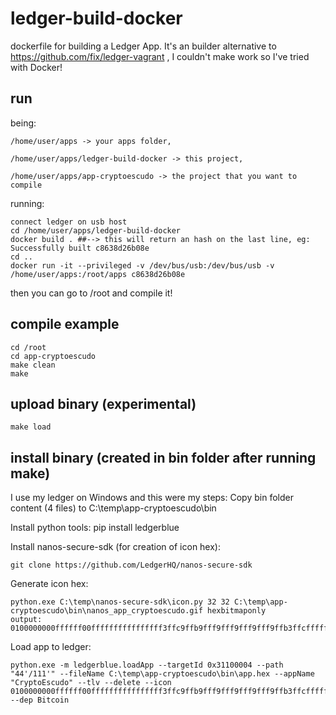# ledger-build-docker
dockerfile for building a Ledger App. It's an builder alternative to https://github.com/fix/ledger-vagrant , I couldn't make work so I've tried with Docker!

## run

being:
 
    /home/user/apps -> your apps folder, 

    /home/user/apps/ledger-build-docker -> this project,

    /home/user/apps/app-cryptoescudo -> the project that you want to compile

running:

    connect ledger on usb host
    cd /home/user/apps/ledger-build-docker
    docker build . ##--> this will return an hash on the last line, eg: Successfully built c8638d26b08e
    cd ..
    docker run -it --privileged -v /dev/bus/usb:/dev/bus/usb -v /home/user/apps:/root/apps c8638d26b08e

then you can go to /root and compile it!

## compile example

	cd /root
	cd app-cryptoescudo
	make clean
	make
	
## upload binary (experimental)
	make load
	
## install binary (created in bin folder after running make)

I use my ledger on Windows and this were my steps:
	Copy bin folder content (4 files) to C:\temp\app-cryptoescudo\bin
	
Install python tools:
	pip install ledgerblue

Install nanos-secure-sdk (for creation of icon hex):

	git clone https://github.com/LedgerHQ/nanos-secure-sdk

Generate icon hex: 

	python.exe C:\temp\nanos-secure-sdk\icon.py 32 32 C:\temp\app-cryptoescudo\bin\nanos_app_cryptoescudo.gif hexbitmaponly
	output: 0100000000ffffff00ffffffffffffffff3ffc9ffb9fff9fff9fff9fff9ffb3ffcffffffffffffffff

Load app to ledger:

	python.exe -m ledgerblue.loadApp --targetId 0x31100004 --path "44'/111'" --fileName C:\temp\app-cryptoescudo\bin\app.hex --appName "CryptoEscudo" --tlv --delete --icon 0100000000ffffff00ffffffffffffffff3ffc9ffb9fff9fff9fff9fff9ffb3ffcffffffffffffffff --dep Bitcoin

